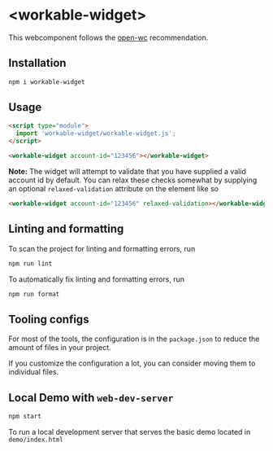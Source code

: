 # \<workable-widget>

This webcomponent follows the [open-wc](https://github.com/open-wc/open-wc) recommendation.

## Installation

```bash
npm i workable-widget
```

## Usage

```html
<script type="module">
  import 'workable-widget/workable-widget.js';
</script>

<workable-widget account-id="123456"></workable-widget>
```

**Note:** The widget will attempt to validate that you have supplied a valid account id by default. You can relax these checks somewhat by supplying an optional `relaxed-validation` attribute on the element like so
```html
<workable-widget account-id="123456" relaxed-validation></workable-widget>
```

## Linting and formatting

To scan the project for linting and formatting errors, run

```bash
npm run lint
```

To automatically fix linting and formatting errors, run

```bash
npm run format
```


## Tooling configs

For most of the tools, the configuration is in the `package.json` to reduce the amount of files in your project.

If you customize the configuration a lot, you can consider moving them to individual files.

## Local Demo with `web-dev-server`

```bash
npm start
```

To run a local development server that serves the basic demo located in `demo/index.html`
